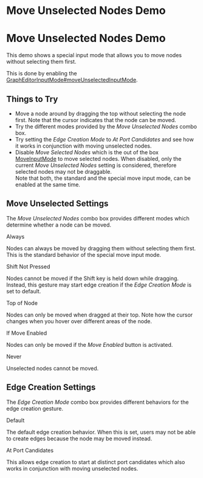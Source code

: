 <!--
 //////////////////////////////////////////////////////////////////////////////
 // @license
 // This file is part of yFiles for HTML 2.6.
 // Use is subject to license terms.
 //
 // Copyright (c) 2000-2024 by yWorks GmbH, Vor dem Kreuzberg 28,
 // 72070 Tuebingen, Germany. All rights reserved.
 //
 //////////////////////////////////////////////////////////////////////////////
-->
# Move Unselected Nodes Demo

# Move Unselected Nodes Demo

This demo shows a special input mode that allows you to move nodes without selecting them first.

This is done by enabling the [GraphEditorInputMode#moveUnselectedInputMode](https://docs.yworks.com/yfileshtml/#/api/GraphEditorInputMode#moveUnselectedInputMode).

## Things to Try

- Move a node around by dragging the top without selecting the node first. Note that the cursor indicates that the node can be moved.
- Try the different modes provided by the _Move Unselected Nodes_ combo box.
- Try setting the _Edge Creation Mode_ to _At Port Candidates_ and see how it works in conjunction with moving unselected nodes.
- Disable _Move Selected Nodes_ which is the out of the box [MoveInputMode](https://docs.yworks.com/yfileshtml/#/api/MoveInputMode) to move selected nodes. When disabled, only the current _Move Unselected Nodes_ setting is considered, therefore selected nodes may not be draggable.  
  Note that both, the standard and the special move input mode, can be enabled at the same time.

## Move Unselected Settings

The _Move Unselected Nodes_ combo box provides different modes which determine whether a node can be moved.

Always

Nodes can always be moved by dragging them without selecting them first. This is the standard behavior of the special move input mode.

Shift Not Pressed

Nodes cannot be moved if the Shift key is held down while dragging. Instead, this gesture may start edge creation if the _Edge Creation Mode_ is set to default.

Top of Node

Nodes can only be moved when dragged at their top. Note how the cursor changes when you hover over different areas of the node.

If Move Enabled

Nodes can only be moved if the _Move Enabled_ button is activated.

Never

Unselected nodes cannot be moved.

## Edge Creation Settings

The _Edge Creation Mode_ combo box provides different behaviors for the edge creation gesture.

Default

The default edge creation behavior. When this is set, users may not be able to create edges because the node may be moved instead.

At Port Candidates

This allows edge creation to start at distinct port candidates which also works in conjunction with moving unselected nodes.
